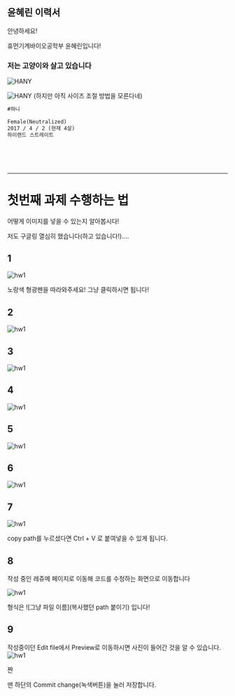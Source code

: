 ## 윤혜린 이력서

안녕하세요!

휴먼기계바이오공학부 윤혜린입니다!

### 저는 고양이와 살고 있습니다

![HANY](hany.jfif)

![HANY](hany2.jfif)
(하지만 아직 사이즈 조절 방법을 모른다네)

```markdown
#하니 

Female(Neutralized)
2017 / 4 / 2 (현재 4살)
하이랜드 스트레이트


```
<br/>
<br/>
<br/>

------------------------------------------------------------

# 첫번째 과제 수행하는 법

어떻게 이미지를 넣을 수 있는지 알아봅시다!

저도 구글링 열심히 했습니다(하고 있습니다!)....

## 1
![hw1](b.PNG)

노랑색 형광펜을 따라와주세요! 그냥 클릭하시면 됩니다!

## 2
![hw1](bb.PNG)
## 3
![hw1](bbb.PNG)
## 4
![hw1](bbbb.PNG)
## 5
![hw1](bbbbb.PNG)
## 6
![hw1](bbbbbb.PNG)
## 7
![hw1](bbbbbbb.PNG)

copy path를 누르셨다면 Ctrl + V 로 붙여넣을 수 있게 됩니다.

## 8

작성 중인 레쥬메 페이지로 이동해 코드를 수정하는 화면으로 이동합니다


![hw1](bbbbbbbb.PNG)

형식은 ![그냥 파일 이름](복사했던 path 붙이기) 입니다!

## 9

작성중이던 Edit file에서 Preview로 이동하시면 사진이 들어간 것을 알 수 있습니다.
![hw1](bbbbbbbbb.PNG)

쨘

맨 하단의 Commit change(녹색버튼)을 눌러 저장합니다.


